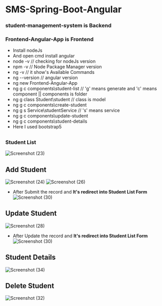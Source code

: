 # SMS-Spring-Boot-Angular
### student-management-system is Backend
### Frontend-Angular-App is Frontend
* Install nodeJs
* And open cmd install angular
* node -v  // checking for nodeJs version
* npm -v   // Node Package Manager version
* ng -v   // it show's Available Commands
* ng --version // angular version
* ng new Frontend-Angular-App
* ng g c components\student-list // 'g' means generate and 'c' means component || components is folder
* ng g class Student\student // class is model
* ng g c components\create-student
* ng g s Service\studentService // 's' means service
* ng g c components\update-student
* ng g c components\student-details
* Here I used bootstrap5
##
### Student List
![Screenshot (23)](https://user-images.githubusercontent.com/80576654/165937714-6e4990fe-8160-438f-861f-ea3bcc8dd92d.png)
##

## Add Student
![Screenshot (24)](https://user-images.githubusercontent.com/80576654/165937798-142fd290-7c42-4a5f-b5af-9bc8d9a34bc6.png)
![Screenshot (26)](https://user-images.githubusercontent.com/80576654/165937821-021d93ff-9f72-4c31-bbcc-240013483139.png)

* After Submit the record and <b>It's redirect into Student List Form</b>
![Screenshot (30)](https://user-images.githubusercontent.com/80576654/165938144-d452b8e2-3b0f-441e-9a21-f495e40a7d30.png)

##

## Update Student
![Screenshot (28)](https://user-images.githubusercontent.com/80576654/165938189-57a827f8-cacd-4660-91b5-055d44682274.png)

* After Update the record and <b>It's redirect into Student List Form</b>
![Screenshot (30)](https://user-images.githubusercontent.com/80576654/165938310-b332317e-b75a-45de-b71a-c70cda32ee29.png)

## Student Details 
![Screenshot (34)](https://user-images.githubusercontent.com/80576654/165938660-a773efd6-ef4d-49e8-832c-667ac4e594ba.png)

##

## Delete Student
![Screenshot (32)](https://user-images.githubusercontent.com/80576654/165938381-3fcfa155-82f8-41ae-9005-2dc9569fddbf.png)
##





